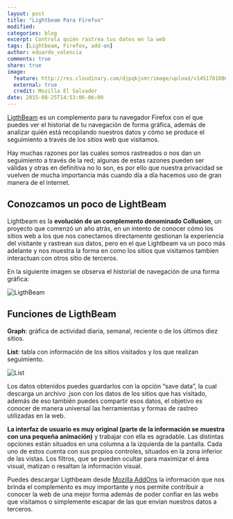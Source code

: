 ```yaml
---
layout: post
title: "Lightbeam Para Firefox"
modified:
categories: blog
excerpt: Controla quién rastrea tus datos en la web
tags: [Lightbeam, Firefox, add-on]
author: eduardo_valencia
comments: true
share: true
image:
  feature: http://res.cloudinary.com/djpqkjsmr/image/upload/v1451781086/MozSV/lightbeam.png
  external: true
  credit: Mozilla El Salvador
date: 2015-08-25T14:53:06-06:00
---
```


[LigthBeam](https://www.mozilla.org/en-US/lightbeam/) es un complemento para tu navegador Firefox con el que puedes ver el historial de tu navegación de forma gráfica, además de analizar quién está recopilando nuestros datos y cómo se produce el seguimiento a través de los sitios web que visitamos.

Hay muchas razones por las cuales somos rastreados o nos dan un seguimiento a través de la red; algunas de estas razones pueden ser válidas y otras en definitiva no lo son, es por ello que nuestra privacidad se vuelven de mucha importancia más cuando día a día hacemos uso de gran manera de el internet.

## Conozcamos un poco de LightBeam

Lightbeam es la **evolución de un complemento denominado Collusion**, un proyecto que comenzó un año atrás, en un intento de conocer cómo los sitios web a los que nos conectamos directamente gestionan la experiencia del visitante y rastrean sus datos, pero en el que Lightbeam va un poco más adelante y nos muestra la forma en como los sitios que visitamos tambien interactuan con otros sitio de terceros.

En la siguiente imagen se observa el historial de navegación de una forma gráfica:

![LigthBeam](http://i.imgur.com/69D1bev.png)

## Funciones de LigthBeam

**Graph**: gráfica de actividad diaria, semanal, reciente o de los últimos diez sitios.

**List**: tabla con información de los sitios visitados y los que realizan seguimiento.

![List](http://i.imgur.com/MGJA1BY.png)

Los datos obtenidos puedes guardarlos con la opción “save data”, la cual descarga un archivo .json con los datos de los sitios que has visitado, además de eso también puedes compartir esos datos, el objetivo es conocer de manera universal las herramientas y formas de rastreo utilizadas en la web.

**La interfaz de usuario es  muy original (parte de la información se muestra con una pequeña animación)** y trabajar con ella es agradable. Las distintas opciones están situados en una columna a la izquierda de la pantalla. Cada uno de estos cuenta con sus propios controles, situados en la zona inferior de las vistas. Los filtros, que se pueden ocultar para maximizar el área visual, matizan o resaltan la información visual.

Puedes descargar Ligthbeam desde [Mozilla AddOns](https://addons.mozilla.org/en-US/firefox/addon/lightbeam/) la información que nos brinda el complemento es muy importante y nos permite contribuir a conocer la web de una mejor forma además de poder confiar en las webs que visitamos o simplemente escapar de las que envían nuestros datos a terceros.
